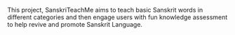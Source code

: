 This project, SanskriTeachMe aims to teach basic Sanskrit words in different categories and then engage users with fun knowledge assessment to help revive and promote Sanskrit Language.
